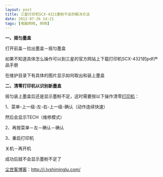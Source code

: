 ```yaml
---
layout: post
title: 三星打印机SCX-4321墨粉不足的解决方法
date: 2012-07-26 14:21
tags: [电脑网络, 网络]
---
```

<strong>一、摇匀墨盒</strong>

打开前盖－拉出墨盒－摇匀墨盒

如果不知道具体怎么操作可以到三星的官方网站上下载打印机SCX-4321的pdf产品手册

在维护目录下有具体的图片显示如何取出和装上墨盒

<strong>二、清零打印机以识别新墨盒</strong>

摇匀装上墨盒后还是显示墨粉不足，这时需要按以下操作清零<a href="http://i.lvshiminglu.com/blog/895.html">打印机</a>：

1、菜单-上一级-左-右-上一级-确认（动作连续快速）

然后会显示TECH（维修模式）

2、再按菜单－左－确认－确认

3、重启打印机

关机－再开机

成功后就不会显示墨粉不足了

<a href="http://i.lvshiminglu.com/">尘世客博客</a>：<a href="http://i.lvshiminglu.com/">http://i.lvshiminglu.com/</a>

